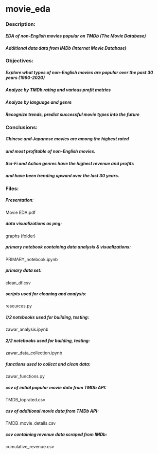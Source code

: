 # movie_eda

### Description:

##### EDA of non-English movies popular on TMDb (The Movie Database)
##### Additional data data from IMDb (Internet Movie Database)



### Objectives:

##### Explore what types of non-English movies are popular over the past 30 years (1990-2020)
##### Analyze by TMDb rating and various profit metrics
##### Analyze by language and genre
##### Recognize trends, predict successful movie types into the future



### Conclusions:

##### Chinese and Japanese movies are among the highest rated
##### and most profitable of non-English movies.
##### Sci-Fi and Action genres have the highest revenue and profits
##### and have been trending upward over the last 30 years.



### Files:

##### Presentation:
Movie EDA.pdf
##### data visualizations as png:
graphs (folder)

##### primary notebook containing data analysis & visualizations:
PRIMARY_notebook.ipynb
##### primary data set:
clean_df.csv

##### scripts used for cleaning and analysis:
resources.py

##### 1/2 notebooks used for building, testing:
zawar_analysis.ipynb
##### 2/2 notebooks used for building, testing:
zawar_data_collection.ipynb

##### functions used to collect and clean data:
zawar_functions.py

##### csv of initial popular movie data from TMDb API:
TMDB_toprated.csv
##### csv of additional movie data from TMDb API:
TMDB_movie_details.csv
##### csv containing revenue data scraped from IMDb:
cumulative_revenue.csv